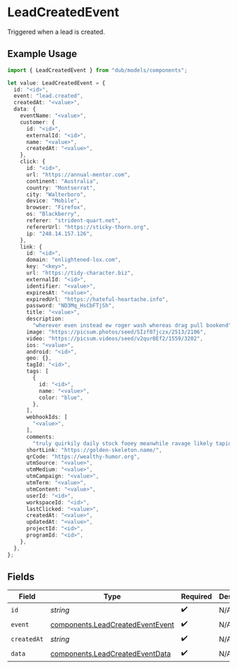 # LeadCreatedEvent

Triggered when a lead is created.

## Example Usage

```typescript
import { LeadCreatedEvent } from "dub/models/components";

let value: LeadCreatedEvent = {
  id: "<id>",
  event: "lead.created",
  createdAt: "<value>",
  data: {
    eventName: "<value>",
    customer: {
      id: "<id>",
      externalId: "<id>",
      name: "<value>",
      createdAt: "<value>",
    },
    click: {
      id: "<id>",
      url: "https://annual-mentor.com",
      continent: "Australia",
      country: "Montserrat",
      city: "Walterboro",
      device: "Mobile",
      browser: "Firefox",
      os: "Blackberry",
      referer: "strident-quart.net",
      refererUrl: "https://sticky-thorn.org",
      ip: "248.14.157.126",
    },
    link: {
      id: "<id>",
      domain: "enlightened-lox.com",
      key: "<key>",
      url: "https://tidy-character.biz",
      externalId: "<id>",
      identifier: "<value>",
      expiresAt: "<value>",
      expiredUrl: "https://hateful-heartache.info",
      password: "ND3Mq_HsCbFTjSh",
      title: "<value>",
      description:
        "wherever even instead ew roger wash whereas drag pull bookend",
      image: "https://picsum.photos/seed/SIzf07jczx/2513/2106",
      video: "https://picsum.videos/seed/v2qur0Ef2/1559/3202",
      ios: "<value>",
      android: "<id>",
      geo: {},
      tagId: "<id>",
      tags: [
        {
          id: "<id>",
          name: "<value>",
          color: "blue",
        },
      ],
      webhookIds: [
        "<value>",
      ],
      comments:
        "truly quirkily daily stock fooey meanwhile ravage likely tapioca phew strict pointless whoever responsibility acclaimed provided reasoning instantly notarize",
      shortLink: "https://golden-skeleton.name/",
      qrCode: "https://wealthy-humor.org",
      utmSource: "<value>",
      utmMedium: "<value>",
      utmCampaign: "<value>",
      utmTerm: "<value>",
      utmContent: "<value>",
      userId: "<id>",
      workspaceId: "<id>",
      lastClicked: "<value>",
      createdAt: "<value>",
      updatedAt: "<value>",
      projectId: "<id>",
      programId: "<id>",
    },
  },
};
```

## Fields

| Field                                                                                | Type                                                                                 | Required                                                                             | Description                                                                          |
| ------------------------------------------------------------------------------------ | ------------------------------------------------------------------------------------ | ------------------------------------------------------------------------------------ | ------------------------------------------------------------------------------------ |
| `id`                                                                                 | *string*                                                                             | :heavy_check_mark:                                                                   | N/A                                                                                  |
| `event`                                                                              | [components.LeadCreatedEventEvent](../../models/components/leadcreatedeventevent.md) | :heavy_check_mark:                                                                   | N/A                                                                                  |
| `createdAt`                                                                          | *string*                                                                             | :heavy_check_mark:                                                                   | N/A                                                                                  |
| `data`                                                                               | [components.LeadCreatedEventData](../../models/components/leadcreatedeventdata.md)   | :heavy_check_mark:                                                                   | N/A                                                                                  |